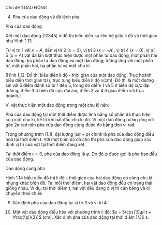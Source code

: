 Chủ đề 1 DAO ĐỘNG

4. Pha của dao động và độ lệch pha

Pha của dao động

Xét một dao động (12345) ở đồ thị biểu diễn sự liên hệ giữa li độ và thời gian như Hình 1.13.

Từ vị trí 1 với $x = A$, đến vị trí 2 ($x = 0$), vị trí 3 ($x = -A$), vị trí 4 ($x = 0$), vị trí 5 ($x = A$) vật đã lần lượt thực hiện được một phần tư dao động, một phần hai dao động, ba phần tư dao động và một dao động; tương ứng với một phần tư, một phần hai, ba phần tư và một chu kì.

[Hình 1.13: Đồ thị biểu diễn li độ - thời gian của một dao động. Trục hoành biểu diễn thời gian t(s), trục tung biểu diễn li độ x(cm). Đồ thị là một đường sin với 5 điểm đánh số từ 1 đến 5, trong đó điểm 1 và 5 ở biên độ cực đại dương, điểm 3 ở biên độ cực đại âm, điểm 2 và 4 ở giao điểm với trục hoành.]

Vì vật thực hiện một dao động trong một chu kì nên:

Pha của dao động tại một thời điểm được tính bằng số phần đã thực hiện của một chu kì, kể từ khi bắt đầu chu kì đó. Vì một dao động tương ứng với góc $2\pi$ rad nên pha của dao động cũng được đo bằng đơn vị rad.

Trong phương trình (1.1), đại lượng $(\omega t + \varphi)$ chính là pha của dao động điều hoà tại thời điểm $t$. Với một biên độ đã cho thì pha của dao động giúp xác định vị trí của vật tại thời điểm đang xét.

Tại thời điểm $t = 0$, pha của dao động là $\varphi$. Do đó $\varphi$ được gọi là pha ban đầu của dao động.

Dao động cùng pha

Hình 1.14 biểu diễn đồ thị li độ – thời gian của hai dao động có cùng chu kì nhưng khác biên độ. Tại mỗi thời điểm, hai vật dao động đều có trạng thái giống nhau. Ví dụ, tại thời điểm $t$, hai vật đều đang ở vị trí cân bằng và di chuyển theo chiều

9. Xác định pha của dao động tại vị trí 3 và vị trí 4

3. Một vật dao động điều hòa với phương trình li độ:
$x = 5\cos(10\pi t + \frac{\pi}{2})$ (cm).
Xác định pha của dao động tại thời điểm 1/30 s.